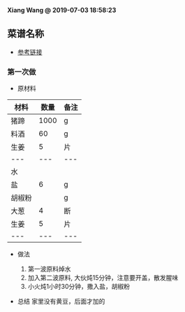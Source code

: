 **Xiang Wang @ 2019-07-03 18:58:23**

## 菜谱名称
* [参考链接](https://www.meishij.net/zuofa/huangdouzhutitang_8.html)

### 第一次做
* 原材料

材料|数量|备注
---|---|---
猪蹄|1000|g
料酒|60|g
生姜|5|片
---|---|---
水|
盐|6|g
胡椒粉||g
大葱|4|断
生姜|5|片
---|---|---


* 做法  
    1. 第一波原料焯水  
    2. 加入第二波原料, 大伙炖15分钟，注意要开盖，散发腥味  
    3.  小火炖1小时30分钟，撒入盐，胡椒粉

* 总结
    家里没有黄豆，后面才加的
